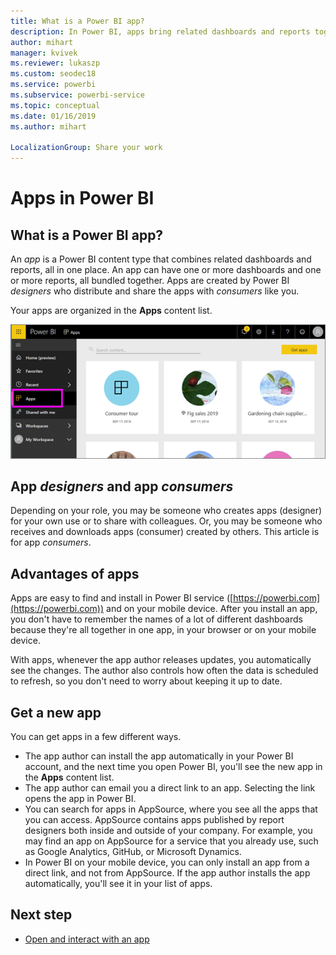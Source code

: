 ```yaml
---
title: What is a Power BI app?
description: In Power BI, apps bring related dashboards and reports together, all in one place.
author: mihart
manager: kvivek
ms.reviewer: lukaszp
ms.custom: seodec18
ms.service: powerbi
ms.subservice: powerbi-service
ms.topic: conceptual
ms.date: 01/16/2019
ms.author: mihart

LocalizationGroup: Share your work
---
```


# Apps in Power BI
## What is a Power BI app?
An *app* is a Power BI content type that combines related dashboards and reports, all in one place. An app can have one or more dashboards and one or more reports, all bundled together. Apps are created by Power BI *designers* who distribute and share the apps with *consumers* like you. 

Your apps are organized in the **Apps** content list.

![Apps in Power BI](./media/end-user-apps/power-bi-apps-nav.png)

## App ***designers*** and app ***consumers***
Depending on your role, you may be someone who creates apps (designer) for your own use or to share with colleagues. Or, you may be someone who receives and downloads apps (consumer) created by others. This article is for app *consumers*.

## Advantages of apps
Apps are easy to find and install in Power BI service ([https://powerbi.com](https://powerbi.com)) and on your mobile device. After you install an app, you don't have to remember the names of a lot of different dashboards because they're all together in one app, in your browser or on your mobile device.


With apps, whenever the app author releases updates, you automatically see the changes. The author also controls how often the data is scheduled to refresh, so you don't need to worry about keeping it up to date. 

<!-- add conceptual art -->
## Get a new app
You can get apps in a few different ways. 
- The app author can install the app automatically in your Power BI account, and the next time you open Power BI, you'll see the new app in the **Apps** content list. 
- The app author can email you a direct link to an app. Selecting the link opens the app in Power BI.
- You can search for apps in AppSource, where you see all the apps that you can access. AppSource contains apps published by report designers both inside and outside of your company. For example, you may find an app on AppSource for a service that you already use, such as Google Analytics, GitHub, or Microsoft Dynamics. 
- In Power BI on your mobile device, you can only install an app from a direct link, and not from AppSource. If the app author installs the app automatically, you'll see it in your list of apps.


## Next step
* [Open and interact with an app](end-user-app-view.md)


